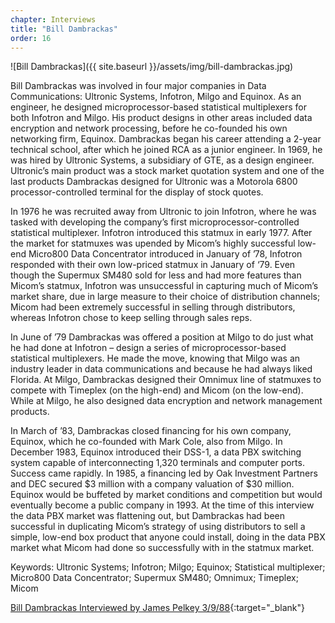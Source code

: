 ```yaml
---
chapter: Interviews
title: "Bill Dambrackas"
order: 16
---
```


![Bill Dambrackas]({{ site.baseurl }}/assets/img/bill-dambrackas.jpg)

Bill Dambrackas was involved in four major companies in Data Communications: Ultronic Systems, Infotron, Milgo and Equinox. As an engineer, he designed microprocessor-based statistical multiplexers for both Infotron and Milgo. His product designs in other areas included data encryption and network processing, before he co-founded his own networking firm, Equinox. Dambrackas began his career attending a 2-year technical school, after which he joined RCA as a junior engineer. In 1969, he was hired by Ultronic Systems, a subsidiary of GTE, as a design engineer. Ultronic’s main product was a stock market quotation system and one of the last products Dambrackas designed for Ultronic was a Motorola 6800 processor-controlled terminal for the display of stock quotes.

In 1976 he was recruited away from Ultronic to join Infotron, where he was tasked with developing the company’s first microprocessor-controlled statistical multiplexer. Infotron introduced this statmux in early 1977. After the market for statmuxes was upended by Micom’s highly successful low-end Micro800 Data Concentrator introduced in January of ’78, Infotron responded with their own low-priced statmux in January of ‘79. Even though the Supermux SM480 sold for less and had more features than Micom’s statmux, Infotron was unsuccessful in capturing much of Micom’s market share, due in large measure to their choice of distribution channels; Micom had been extremely successful in selling through distributors, whereas Infotron chose to keep selling through sales reps.

In June of ’79 Dambrackas was offered a position at Milgo to do just what he had done at Infotron – design a series of microprocessor-based statistical multiplexers. He made the move, knowing that Milgo was an industry leader in data communications and because he had always liked Florida. At Milgo, Dambrackas designed their Omnimux line of statmuxes to compete with Timeplex (on the high-end) and Micom (on the low-end). While at Milgo, he also designed data encryption and network management products.

In March of ’83, Dambrackas closed financing for his own company, Equinox, which he co-founded with Mark Cole, also from Milgo. In December 1983, Equinox introduced their DSS-1, a data PBX switching system capable of interconnecting 1,320 terminals and computer ports. Success came rapidly. In 1985, a financing led by Oak Investment Partners and DEC secured $3 million with a company valuation of $30 million. Equinox would be buffeted by market conditions and competition but would eventually become a public company in 1993. At the time of this interview the data PBX market was flattening out, but Dambrackas had been successful in duplicating Micom’s strategy of using distributors to sell a simple, low-end box product that anyone could install, doing in the data PBX market what Micom had done so successfully with in the statmux market.

Keywords: Ultronic Systems; Infotron; Milgo; Equinox; Statistical multiplexer; Micro800 Data Concentrator; Supermux SM480; Omnimux; Timeplex; Micom

[Bill Dambrackas Interviewed by James Pelkey 3/9/88](https://archive.computerhistory.org/resources/access/text/2018/10/102740438-05-01-acc.pdf){:target="_blank"}
